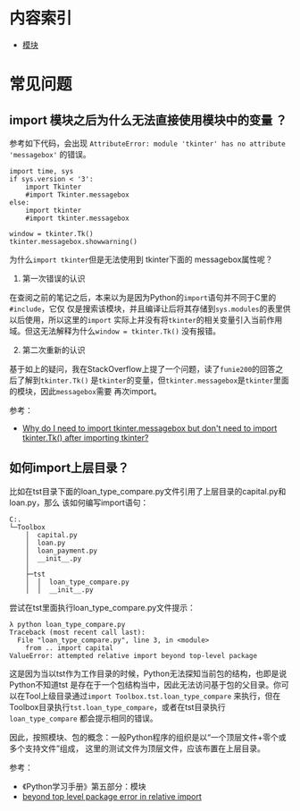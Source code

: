 # 内容索引

- [模块](./module/README.md)

# 常见问题

## import 模块之后为什么无法直接使用模块中的变量 ？

参考如下代码，会出现 `AttributeError: module 'tkinter' has no attribute 'messagebox'`
的错误。

```
import time, sys
if sys.version < '3':
    import Tkinter
    #import Tkinter.messagebox
else:
    import tkinter
    #import tkinter.messagebox

window = tkinter.Tk()
tkinter.messagebox.showwarning()    
```

为什么`import tkinter`但是无法使用到 tkinter下面的 messagebox属性呢？

1. 第一次错误的认识

在查阅之前的笔记之后，本来以为是因为Python的`import`语句并不同于C里的`#include`，它仅
仅是搜索该模块，并且编译让后将其存储到`sys.modules`的表里供以后使用，所以这里的`import`
实际上并没有将`tkinter`的相关变量引入当前作用域。但这无法解释为什么`window = tkinter.Tk()`
没有报错。

2. 第二次重新的认识

基于如上的疑问，我在StackOverflow上提了一个问题，读了`funie200`的回答之后了解到`tkinter.Tk()`
是`tkinter`的变量，但`tkinter.messagebox`是`tkinter`里面的模块，因此`messagebox`需要
再次import。


参考：

- [Why do I need to import tkinter.messagebox but don't need to import tkinter.Tk() after importing tkinter?](https://stackoverflow.com/questions/56268474/why-do-i-need-to-import-tkinter-messagebox-but-dont-need-to-import-tkinter-tk/56268994#56268994)


## 如何import上层目录？

比如在tst目录下面的loan_type_compare.py文件引用了上层目录的capital.py和loan.py，那么
该如何编写import语句：

```
C:.
└─Toolbox
    │  capital.py
    │  loan.py
    │  loan_payment.py
    │  __init__.py
    │
    ├─tst
    │  │  loan_type_compare.py
    │  │  __init__.py
```

尝试在tst里面执行loan_type_compare.py文件提示：

```
λ python loan_type_compare.py
Traceback (most recent call last):
  File "loan_type_compare.py", line 3, in <module>
    from .. import capital
ValueError: attempted relative import beyond top-level package
```

这是因为当以tst作为工作目录的时候，Python无法探知当前包的结构，也即是说Python不知道tst
是存在于一个包结构当中，因此无法访问基于包的父目录。你可以在Tool上级目录通过`import Toolbox.tst.loan_type_compare`
来执行，但在Toolbox目录执行`tst.loan_type_compare`，或者在tst目录执行`loan_type_compare`
都会提示相同的错误。

因此，按照模块、包的概念：一般Python程序的组织是以“一个顶层文件+零个或多个支持文件”组成，
这里的测试文件为顶层文件，应该布置在上层目录。

参考：

- 《Python学习手册》第五部分：模块
- [beyond top level package error in relative import](https://stackoverflow.com/questions/30669474/beyond-top-level-package-error-in-relative-import)

